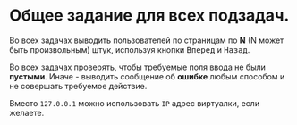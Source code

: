 # Общее задание для всех подзадач.

Во всех задачах выводить пользователей по страницам по **N** (N может быть произвольным) штук, используя кнопки <kbd>Вперед</kbd> и <kbd>Назад</kbd>.

Во всех задачах проверять, чтобы требуемые поля ввода не были **пустыми**. Иначе - выводить сообщение об **ошибке** любым способом и не совершать требуемое действие.

Вместо `127.0.0.1` можно использовать `IP` адрес виртуалки, если желаете.